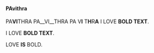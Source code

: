 
#### PAvithra
PA**VI**THRA
PA__VI__THRA
PA V**I** T**H**R**A**
I LOVE **BOLD TEXT**.

I LOVE __BOLD TEXT__.

LOVE **IS** BOLD.

